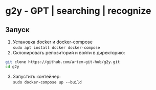 # g2y - GPT | searching | recognize

## Запуск

1) Установка docker и docker-compose  
`sudo apt install docker docker-compose`  
2) Склонировать репозиторий и войти в директорию:  
```bash
git clone https://github.com/artem-git-hub/g2y.git
cd g2y
```  
3) Запустить контейнер:  
`sudo docker-compose up --build`  
